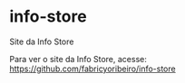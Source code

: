 # info-store
Site da Info Store

Para ver o site  da Info Store, acesse:  https://github.com/fabricyoribeiro/info-store
